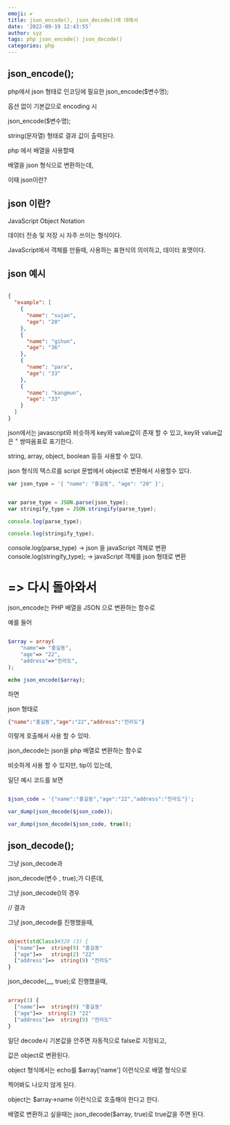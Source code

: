 ```yaml
---
emoji: ✔
title: json_encode(), json_decode()에 대해서
date: '2022-09-19 12:43:55'
author: syz
tags: php json_encode() json_decode()
categories: php
---
```


## json_encode();

php에서 json 형태로 인코딩에 필요한 json_encode($변수명);

옵션 없이 기본값으로 encoding 시

json_encode($변수명);

string(문자열) 형태로 결과 값이 출력된다.

php 에서 배열을 사용할때

배열을 json 형식으로 변환하는데, 

이때 json이란?

## json 이란?

JavaScript Object Notation

데이터 전송 및 저장 시 자주 쓰이는 형식이다.

JavaScript에서 객체를 만들때, 사용하는 표현식의 의미하고, 데이터 포맷이다.


## json 예시
```json

{
  "example": [
    {
      "name": "sujan",
      "age": "20"
    },
    {
      "name": "gihun",
      "age": "36"
    },
    {
      "name": "para",
      "age": "33"
    },
    {
      "name": "kangmun",
      "age": "33"
    } 
  ]
}

```

json에서는 javascript와 비슷하게 
key와 value값이 존재 할 수 있고, 
key와 value값은 " 쌍따옴표로 표기한다.

string, array, object, boolean 등등 사용할 수 있다.

json 형식의 텍스르를 script 문법에서 object로 변환해서 사용할수 있다.

```javascript
var json_type = '{ "name": "홍길동", "age": "20" }';


var parse_type = JSON.parse(json_type);
var stringify_type = JSON.stringify(parse_type);

console.log(parse_type);

console.log(stringify_type);

```


console.log(parse_type) -> json 을 javaScript 객체로 변환
console.log(stringify_type); -> javaScript 객체를 json 형태로 변환

# => 다시 돌아와서

json_encode는 PHP 배열을 JSON 으로 변환하는 함수로

예를 들어

```php

$array = array(
    "name"=> "홍길동",
    "age"=> "22",
    "address"=>"전라도",
);

echo json_encode($array);

```
하면

json 형태로  

```json
{"name":"홍길동","age":"22","address":"전라도"}
```

이렇게 호출해서 사용 할 수 있따.

json_decode는 json을 php 배열로 변환하는 함수로

비슷하게 사용 할 수 있지만, tip이 있는데, 

일단 예시 코드를 보면

```php

$json_code = '{"name":"홍길동","age":"22","address":"전라도"}';

var_dump(json_decode($json_code));

var_dump(json_decode($json_code, true));

```

## json_decode();

그냥 json_decode과 

json_decode(변수 , true);가 다른데,

그냥 json_decode()의 경우

// 결과

그냥 json_decode를 진행했을때,

```php

object(stdClass)#320 (3) {
  ["name"]=>  string(9) "홍길동"
  ["age"]=>   string(2) "22"
  ["address"]=>  string(9) "전라도"
}

```

json_decode(__, true);로 진행했을때, 

```php 

array(3) {
  ["name"]=>  string(9) "홍길동"
  ["age"]=>  string(2) "22"
  ["address"]=>  string(9) "전라도"
}

```

일단 decode시 기본값을 안주면 자동적으로 false로 지정되고, 

값은 object로 변환된다.

object 형식에서는 echo를 $array['name'] 이런식으로 배열 형식으로

찍어봐도 나오지 않게 된다.

object는 $array->name 이런식으로 호출해야 한다고 한다.

배열로 변환하고 싶을때는 json_decode($array, true)로 true값을 주면 된다.


```toc

```
